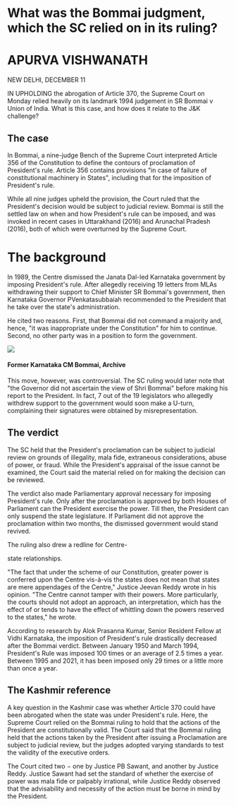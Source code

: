 # What was the Bommai judgment,<br>which the SC relied on in its ruling?

# APURVA VISHWANATH

NEW DELHI, DECEMBER 11

IN UPHOLDING the abrogation of Article 370, the Supreme Court on Monday relied heavily on its landmark 1994 judgement in SR Bommai v Union of India. What is this case, and how does it relate to the J&K challenge?

## The case

In Bommai, a nine-judge Bench of the Supreme Court interpreted Article 356 of the Constitution to define the contours of proclamation of President's rule. Article 356 contains provisions "in case of failure of constitutional machinery in States", including that for the imposition of President's rule.

While all nine judges upheld the provision, the Court ruled that the President's decision would be subject to judicial review. Bommai is still the settled law on when and how President's rule can be imposed, and was invoked in recent cases in Uttarakhand (2016) and Arunachal Pradesh (2016), both of which were overturned by the Supreme Court.

# The background

In 1989, the Centre dismissed the Janata Dal-led Karnataka government by imposing President's rule. After allegedly receiving 19 letters from MLAs withdrawing their support to Chief Minister SR Bommai's government, then Karnataka Governor PVenkatasubbaiah recommended to the President that he take over the state's administration.

He cited two reasons. First, that Bommai did not command a majority and, hence, "it was inappropriate under the Constitution" for him to continue. Second, no other party was in a position to form the government.

![](_page_0_Picture_10.jpeg)

#### Former Karnataka CM Bommai, Archive

This move, however, was controversial. The SC ruling would later note that "the Governor did not ascertain the view of Shri Bommai" before making his report to the President. In fact, 7 out of the 19 legislators who allegedly withdrew support to the government would soon make a U-turn, complaining their signatures were obtained by misrepresentation.

## The verdict

The SC held that the President's proclamation can be subject to judicial review on grounds of illegality, mala fide, extraneous considerations, abuse of power, or fraud. While the President's appraisal of the issue cannot be examined, the Court said the material relied on for making the decision can be reviewed.

The verdict also made Parliamentary approval necessary for imposing President's rule. Only after the proclamation is approved by both Houses of Parliament can the President exercise the power. Till then, the President can only suspend the state legislature. If Parliament did not approve the proclamation within two months, the dismissed government would stand revived.

The ruling also drew a redline for Centre-

state relationships.

"The fact that under the scheme of our Constitution, greater power is conferred upon the Centre vis-à-vis the states does not mean that states are mere appendages of the Centre," Justice Jeevan Reddy wrote in his opinion. "The Centre cannot tamper with their powers. More particularly, the courts should not adopt an approach, an interpretation, which has the effect of or tends to have the effect of whittling down the powers reserved to the states," he wrote.

According to research by Alok Prasanna Kumar, Senior Resident Fellow at Vidhi Karnataka, the imposition of President's rule drastically decreased after the Bommai verdict. Between January 1950 and March 1994, President's Rule was imposed 100 times or an average of 2.5 times a year. Between 1995 and 2021, it has been imposed only 29 times or a little more than once a year.

## The Kashmir reference

A key question in the Kashmir case was whether Article 370 could have been abrogated when the state was under President's rule. Here, the Supreme Court relied on the Bommai ruling to hold that the actions of the President are constitutionally valid. The Court said that the Bommai ruling held that the actions taken by the President after issuing a Proclamation are subject to judicial review, but the judges adopted varying standards to test the validity of the executive orders.

The Court cited two  $-$  one by Justice PB Sawant, and another by Justice Reddy. Justice Sawant had set the standard of whether the exercise of power was mala fide or palpably irrational, while Justice Reddy observed that the advisability and necessity of the action must be borne in mind by the President.